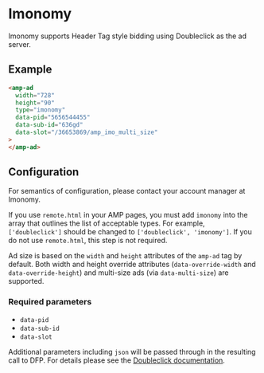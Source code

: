 # Imonomy

Imonomy supports Header Tag style bidding using Doubleclick as the ad server.

## Example

```html
<amp-ad
  width="728"
  height="90"
  type="imonomy"
  data-pid="5656544455"
  data-sub-id="636gd"
  data-slot="/36653869/amp_imo_multi_size"
>
</amp-ad>
```

## Configuration

For semantics of configuration, please contact your account manager at Imonomy.

If you use `remote.html` in your AMP pages, you must add `imonomy` into the array that outlines the list of acceptable types. For example, `['doubleclick']` should be changed to `['doubleclick', 'imonomy']`. If you do not use `remote.html`, this step is not required.

Ad size is based on the `width` and `height` attributes of the `amp-ad` tag by default. Both width and height override attributes (`data-override-width` and `data-override-height`) and multi-size ads (via `data-multi-size`) are supported.

### Required parameters

-   `data-pid`
-   `data-sub-id`
-   `data-slot`

Additional parameters including `json` will be passed through in the resulting call to DFP. For details please see the [Doubleclick documentation](https://github.com/ampproject/amphtml/blob/main/ads/google/doubleclick.md).
